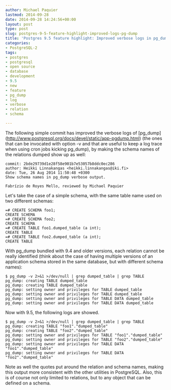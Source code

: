 ```yaml
---
author: Michael Paquier
lastmod: 2014-09-28
date: 2014-09-28 14:24:56+00:00
layout: post
type: post
slug: postgres-9-5-feature-highlight-improved-logs-pg-dump
title: 'Postgres 9.5 feature highlight: Improved verbose logs in pg_dump'
categories:
- PostgreSQL-2
tags:
- postgres
- postgresql
- open source
- database
- development
- 9.5
- new
- feature
- pg_dump
- log
- verbose
- relation
- schema

---
```


The following simple commit has improved the verbose logs of [pg\_dump]
(http://www.postgresql.org/docs/devel/static/app-pgdump.html) (the
ones that can be invocated with option -v and that are useful to keep a
log trace when using cron jobs kicking pg\_dump), by making the schema
names of the relations dumped show up as well:

    commit: 2bde29739d1e28f58e901b7e53057b8ddc0ec286
    author: Heikki Linnakangas <heikki.linnakangas@iki.fi>
    date: Tue, 26 Aug 2014 11:50:48 +0300
    Show schema names in pg_dump verbose output.

    Fabrízio de Royes Mello, reviewed by Michael Paquier

Let's take the case of a simple schema, with the same table name used
on two different schemas:

    =# CREATE SCHEMA foo1;
    CREATE SCHEMA
    =# CREATE SCHEMA foo2;
    CREATE SCHEMA
    =# CREATE TABLE foo1.dumped_table (a int);
    CREATE TABLE
    =# CREATE TABLE foo2.dumped_table (a int);
    CREATE TABLE

With pg\_dump bundled with 9.4 and older versions, each relation cannot
be really identified (think about the case of having multiple versions
of an application schema stored in the same database, but with different
schema names):

    $ pg_dump -v 2>&1 >/dev/null | grep dumped_table | grep TABLE
    pg_dump: creating TABLE dumped_table
    pg_dump: creating TABLE dumped_table
    pg_dump: setting owner and privileges for TABLE dumped_table
    pg_dump: setting owner and privileges for TABLE dumped_table
    pg_dump: setting owner and privileges for TABLE DATA dumped_table
    pg_dump: setting owner and privileges for TABLE DATA dumped_table

Now with 9.5, the following logs are showed.

    $ pg_dump -v 2>&1 >/dev/null | grep dumped_table | grep TABLE
    pg_dump: creating TABLE "foo1"."dumped_table"
    pg_dump: creating TABLE "foo2"."dumped_table"
    pg_dump: setting owner and privileges for TABLE "foo1"."dumped_table"
    pg_dump: setting owner and privileges for TABLE "foo2"."dumped_table"
    pg_dump: setting owner and privileges for TABLE DATA "foo1"."dumped_table"
    pg_dump: setting owner and privileges for TABLE DATA "foo2"."dumped_table"

Note as well the quotes put around the relation and schema names, making
this output more consistent with the other utilities in PostgreSQL. Also,
this is of course not only limited to relations, but to any object that
can be defined on a schema.
